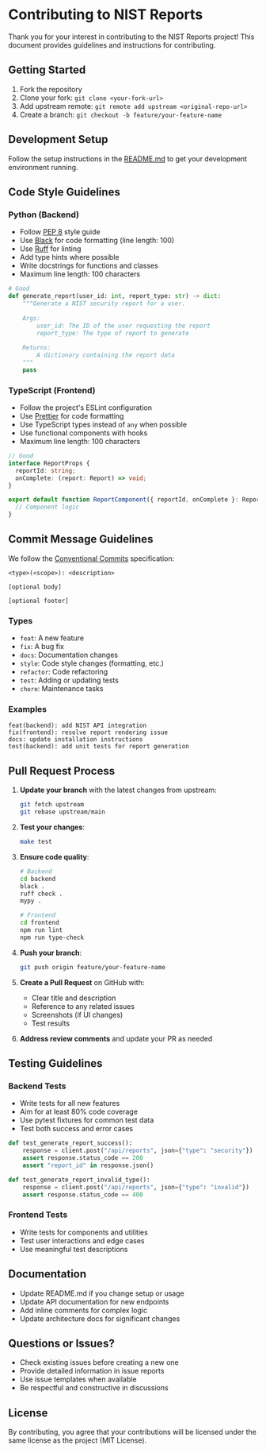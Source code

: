 # Contributing to NIST Reports

Thank you for your interest in contributing to the NIST Reports project! This document provides guidelines and instructions for contributing.

## Getting Started

1. Fork the repository
2. Clone your fork: `git clone <your-fork-url>`
3. Add upstream remote: `git remote add upstream <original-repo-url>`
4. Create a branch: `git checkout -b feature/your-feature-name`

## Development Setup

Follow the setup instructions in the [README.md](README.md) to get your development environment running.

## Code Style Guidelines

### Python (Backend)

- Follow [PEP 8](https://pep8.org/) style guide
- Use [Black](https://github.com/psf/black) for code formatting (line length: 100)
- Use [Ruff](https://github.com/astral-sh/ruff) for linting
- Add type hints where possible
- Write docstrings for functions and classes
- Maximum line length: 100 characters

```python
# Good
def generate_report(user_id: int, report_type: str) -> dict:
    """Generate a NIST security report for a user.
    
    Args:
        user_id: The ID of the user requesting the report
        report_type: The type of report to generate
        
    Returns:
        A dictionary containing the report data
    """
    pass
```

### TypeScript (Frontend)

- Follow the project's ESLint configuration
- Use [Prettier](https://prettier.io/) for code formatting
- Use TypeScript types instead of `any` when possible
- Use functional components with hooks
- Maximum line length: 100 characters

```typescript
// Good
interface ReportProps {
  reportId: string;
  onComplete: (report: Report) => void;
}

export default function ReportComponent({ reportId, onComplete }: ReportProps) {
  // Component logic
}
```

## Commit Message Guidelines

We follow the [Conventional Commits](https://www.conventionalcommits.org/) specification:

```
<type>(<scope>): <description>

[optional body]

[optional footer]
```

### Types
- `feat`: A new feature
- `fix`: A bug fix
- `docs`: Documentation changes
- `style`: Code style changes (formatting, etc.)
- `refactor`: Code refactoring
- `test`: Adding or updating tests
- `chore`: Maintenance tasks

### Examples
```
feat(backend): add NIST API integration
fix(frontend): resolve report rendering issue
docs: update installation instructions
test(backend): add unit tests for report generation
```

## Pull Request Process

1. **Update your branch** with the latest changes from upstream:
   ```bash
   git fetch upstream
   git rebase upstream/main
   ```

2. **Test your changes**:
   ```bash
   make test
   ```

3. **Ensure code quality**:
   ```bash
   # Backend
   cd backend
   black .
   ruff check .
   mypy .
   
   # Frontend
   cd frontend
   npm run lint
   npm run type-check
   ```

4. **Push your branch**:
   ```bash
   git push origin feature/your-feature-name
   ```

5. **Create a Pull Request** on GitHub with:
   - Clear title and description
   - Reference to any related issues
   - Screenshots (if UI changes)
   - Test results

6. **Address review comments** and update your PR as needed

## Testing Guidelines

### Backend Tests

- Write tests for all new features
- Aim for at least 80% code coverage
- Use pytest fixtures for common test data
- Test both success and error cases

```python
def test_generate_report_success():
    response = client.post("/api/reports", json={"type": "security"})
    assert response.status_code == 200
    assert "report_id" in response.json()

def test_generate_report_invalid_type():
    response = client.post("/api/reports", json={"type": "invalid"})
    assert response.status_code == 400
```

### Frontend Tests

- Write tests for components and utilities
- Test user interactions and edge cases
- Use meaningful test descriptions

## Documentation

- Update README.md if you change setup or usage
- Update API documentation for new endpoints
- Add inline comments for complex logic
- Update architecture docs for significant changes

## Questions or Issues?

- Check existing issues before creating a new one
- Provide detailed information in issue reports
- Use issue templates when available
- Be respectful and constructive in discussions

## License

By contributing, you agree that your contributions will be licensed under the same license as the project (MIT License).
